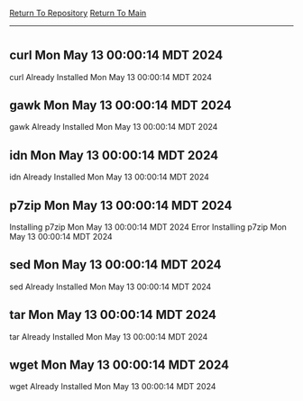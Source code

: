 [Return To Repository](https://github.com/DigitalWarrior/piholeparser/)
[Return To Main](https://github.com/DigitalWarrior/piholeparser/blob/master/RecentRunLogs/Mainlog.md)
____________________________________
# 
## curl Mon May 13 00:00:14 MDT 2024
curl Already Installed Mon May 13 00:00:14 MDT 2024
## gawk Mon May 13 00:00:14 MDT 2024
gawk Already Installed Mon May 13 00:00:14 MDT 2024
## idn Mon May 13 00:00:14 MDT 2024
idn Already Installed Mon May 13 00:00:14 MDT 2024
## p7zip Mon May 13 00:00:14 MDT 2024
Installing p7zip Mon May 13 00:00:14 MDT 2024
Error Installing p7zip Mon May 13 00:00:14 MDT 2024
## sed Mon May 13 00:00:14 MDT 2024
sed Already Installed Mon May 13 00:00:14 MDT 2024
## tar Mon May 13 00:00:14 MDT 2024
tar Already Installed Mon May 13 00:00:14 MDT 2024
## wget Mon May 13 00:00:14 MDT 2024
wget Already Installed Mon May 13 00:00:14 MDT 2024
